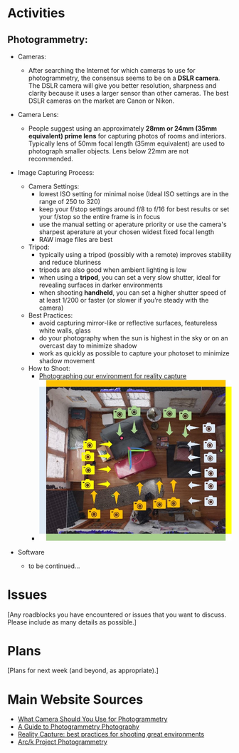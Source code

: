# Activities

## Photogrammetry:

- Cameras:
  - After searching the Internet for which cameras to use for photogrammetry, the consensus seems to be on a **DSLR camera**. The DSLR camera will give you better resolution, sharpness and clarity because it uses a larger sensor than other cameras. The best DSLR cameras on the market are Canon or Nikon.

- Camera Lens:
  - People suggest using an approximately **28mm or 24mm (35mm equivalent) prime lens** for capturing photos of rooms and interiors. Typically lens of 50mm focal length (35mm equivalent) are used to photograph smaller objects. Lens below 22mm are not recommended.
  
- Image Capturing Process:
  - Camera Settings:
    - lowest ISO setting for minimal noise (Ideal ISO settings are in the range of 250 to 320)
    - keep your f/stop settings around f/8 to f/16 for best results or set your f/stop so the entire frame is in focus
    - use the manual setting or aperature priority or use the camera's sharpest aperature at your chosen widest fixed focal length
    - RAW image files are best
  - Tripod:
    - typically using a tripod (possibly with a remote) improves stability and reduce bluriness
    - tripods are also good when ambient lighting is low
    - when using a **tripod**, you can set a very slow shutter, ideal for revealing surfaces in darker environments
    - when shooting **handheld**, you can set a higher shutter speed of at least 1/200 or faster (or slower if you’re steady with the camera)
  - Best Practices:
    - avoid capturing mirror-like or reflective surfaces, featureless white walls, glass
    - do your photography when the sun is highest in the sky or on an overcast day to minimize shadow
    - work as quickly as possible to capture your photoset to minimize shadow movement
  - How to Shoot:
    - [Photographing our environment for reality capture](https://www.youtube.com/watch?v=efeWrgtjMg8)
    - ![Shooting Interior Room!](Interior-Room-Graphic.jpg)
    
 - Software
   - to be continued...
  
# Issues

[Any roadblocks you have encountered or issues that you want to discuss.  Please include as many details as possible.]

# Plans

[Plans for next week (and beyond, as appropriate).]

# Main Website Sources

- [What Camera Should You Use for Photogrammetry](https://medium.com/@EightyLevel/what-camera-should-you-use-for-photogrammetry-3a67864bd4eb)
- [A Guide to Photogrammetry Photography](https://journalists.org/resources/a-guide-to-photogrammetry-photography/)
- [Reality Capture: best practices for shooting great environments](https://area.autodesk.com/blogs/journey-to-vr/reality-capture-a-roundup-of-best-photogrammetry-practices-for-shooting-great-environments/)
- [Arc/k Project Photogrammetry](https://arck-project.org/photogrammetry/)

